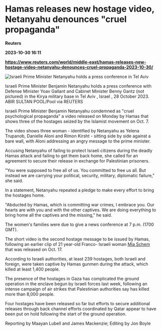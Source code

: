 # Hamas releases new hostage video, Netanyahu denounces "cruel propaganda"
**Reuters**

**2023-10-30 16:11**

**https://www.reuters.com/world/middle-east/hamas-releases-new-hostage-video-netanyahu-denounces-cruel-propaganda-2023-10-30/**

![Israeli Prime Minister Netanyahu holds a press conference in Tel Aviv](https://www.reuters.com/resizer/9j68UrGfVWr7r6b6MH4YWJ36Qfo=/1920x0/filters:quality(80)/cloudfront-us-east-2.images.arcpublishing.com/reuters/ZG7LOB5LVRJLXIGZVHUBRDPS3U.jpg)

Israeli Prime Minister Benjamin Netanyahu holds a press conference with Defense Minister Yoav Gallant and Cabinet Minister Benny Gantz (not pictured) in the Kirya military base in Tel Aviv , Israel , 28 October 2023. ABIR SULTAN POOL/Pool via REUTERS

Israeli Prime Minister Benjamin Netanyahu condemned as "cruel psychological propaganda" a video released on Monday by Hamas that shows three of the hostages seized by the Islamist movement on Oct. 7.

The video shows three woman - identified by Netanyahu as Yelena Trupanob, Danielle Aloni and Rimon Kirsht - sitting side by side against a bare wall, with Aloni addressing an angry message to the prime minister.

Accusing Netanyahu of failing to protect Israeli citizens during the deadly Hamas attack and failing to get them back home, she called for an agreement to secure their release in exchange for Palestinian prisoners.

"You were supposed to free all of us. You committed to free us all. But instead we are carrying your political, security, military, diplomatic failure," she said.

In a statement, Netanyahu repeated a pledge to make every effort to bring the hostages home.

"Abducted by Hamas, which is committing war crimes, I embrace you. Our hearts are with you and with the other captives. We are doing everything to bring home all the captives and the missing," he said.

The women's families were due to give a news conference at 7 p.m. (1700 GMT).

The short video is the second hostage message to be issued by Hamas, following an earlier clip of 21 year-old Franco- Israeli woman [Mia Schem](https://www.reuters.com/world/middle-east/hamas-releases-hostage-video-franco-israeli-woman-2023-10-16/) that was released on Oct. 17.

According to Israeli authorities, at least 239 hostages, both Israeli and foreign, were taken captive by Hamas gunmen during the attack, which killed at least 1,400 people.

The presence of the hostages in Gaza has complicated the ground operation in the enclave begun by Israeli forces last week, following an intense campaign of air strikes that Palestinian authorities say has killed more than 8,000 people.

Four hostages have been released so far but efforts to secure additional releases through back channel efforts coordinated by Qatar appear to have been put on hold following the start of the ground operation.

Reporting by Maayan Lubell and James Mackenzie; Editing by Jon Boyle